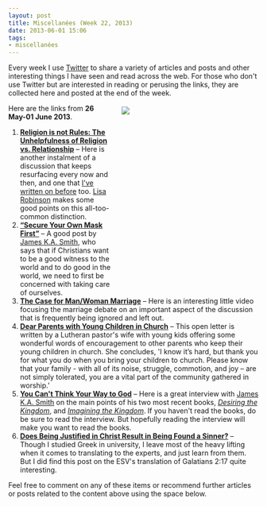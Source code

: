 ```yaml
---
layout: post
title: Miscellanées (Week 22, 2013)
date: 2013-06-01 15:06
tags:
- miscellanées
---
```

Every week I use <a href="http://twitter.com/jakebelder">Twitter</a> to share a variety of articles and posts and other interesting things I have seen and read across the web. For those who don't use Twitter but are interested in reading or perusing the links, they are collected here and posted at the end of the week.

<div style="float: right; margin: 5px 1px 0px 20px; width: 275px; height: 367px;"><img src="https://dl.dropboxusercontent.com/u/3897986/Jake%20Blog%20Images/oxygen-mask.jpg"></div>
Here are the links from <strong>26 May-01 June 2013</strong>.

<ol>
<li><strong><a href="http://bit.ly/1173zFS">Religion is not Rules: The Unhelpfulness of Religion vs. Relationship</a></strong> – Here is another instalment of a discussion that keeps resurfacing every now and then, and one that <a href="http://blog.jakebelder.com/post/why-i-dont-like-the-gospel-vs.-religion-distinction">I've written on before</a> too. <a href="http://twitter.com/theochick">Lisa Robinson</a> makes some good points on this all-too-common distinction.</li>

<li><strong><a href="http://bit.ly/150T8US">“Secure Your Own Mask First”</a></strong> – A good post by <a href="http://twitter.com/james_ka_smith">James K.A. Smith</a>, who says that if Christians want to be a good witness to the world and to do good in the world, we need to first be concerned with taking care of ourselves.</li>

<li><strong><a href="http://youtu.be/zaRK-0W5HQI">The Case for Man/Woman Marriage</a></strong> – Here is an interesting little video focusing the marriage debate on an important aspect of the discussion that is frequently being ignored and left out.</li>

<li><strong><a href="http://bit.ly/173XLB8">Dear Parents with Young Children in Church</a></strong> – This open letter is written by a Lutheran pastor's wife with young kids offering some wonderful words of encouragement to other parents who keep their young children in church. She concludes, 'I know it’s hard, but thank you for what you do when you bring your children to church. Please know that your family - with all of its noise, struggle, commotion, and joy – are not simply tolerated, you are a vital part of the community gathered in worship.'</li>

<li><strong><a href="http://bit.ly/1741SgE">You Can't Think Your Way to God</a></strong> – Here is a great interview with <a href="http://twitter.com/james_ka_smith">James K.A. Smith</a> on the main points of his two most recent books, <em><a href="http://www.amazon.co.uk/gp/product/0801035775/ref=as_li_qf_sp_asin_il_tl?ie=UTF8&camp=1634&creative=6738&creativeASIN=0801035775&linkCode=as2&tag=jakebeldercom-21">Desiring the Kingdom</a></em>, and <em><a href="http://www.amazon.co.uk/gp/product/0801035783/ref=as_li_qf_sp_asin_il_tl?ie=UTF8&camp=1634&creative=6738&creativeASIN=0801035783&linkCode=as2&tag=jakebeldercom-21">Imagining the Kingdom</a></em>. If you haven't read the books, do be sure to read the interview. But hopefully reading the interview will make you want to read the books.</li>

<li><strong><a href="http://bit.ly/1777d6J">Does Being Justified in Christ Result in Being Found a Sinner?</a></strong> – Though I studied Greek in university, I leave most of the heavy lifting when it comes to translating to the experts, and just learn from them. But I did find this post on the ESV's translation of Galatians 2:17 quite interesting.</li>
</ol>

Feel free to comment on any of these items or recommend further articles or posts related to the content above using the space below.
